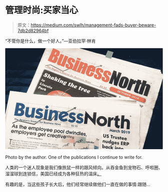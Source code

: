 # 管理时尚:买家当心

> 原文：<https://medium.com/swlh/management-fads-buyer-beware-7db2d82964bf>

“不管你是什么，做一个好人。”—亚伯拉罕·林肯

![](img/98a072913e52a24daf541f5041c132ba.png)

Photo by the author. One of the publications I continue to write for.

人类的一个迷人现象是我们像旅鼠一样的跟风倾向。从吞金鱼到宠物石、呼啦圈、溜溜球到连锁信，美国已经成为各种狂热的温床[。](/@ennyman/the-madness-of-crowds-18ed921eaf77)

有趣的是，当这些孩子长大后，他们经常继续做他们一直在做的事情:跟随…